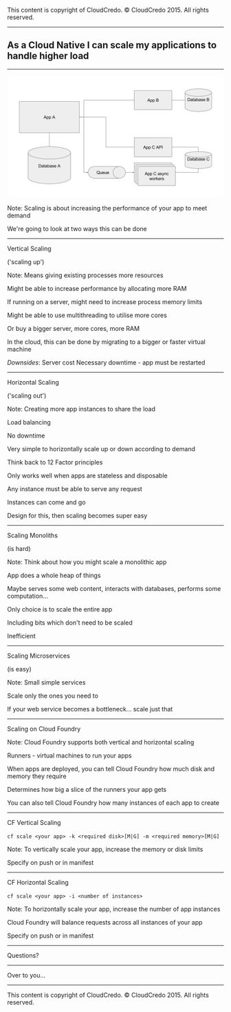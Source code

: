 This content is copyright of CloudCredo. © CloudCredo 2015. All rights reserved.

----

## As a Cloud Native I can scale my applications to handle higher load

----

<img src=".images/scaling.svg" style="background:none; border:none; box-shadow:none;">

Note:
Scaling is about increasing the performance of your app to meet demand

We're going to look at two ways this can be done

----

Vertical Scaling

('scaling up')

Note:
Means giving existing processes more resources

Might be able to increase performance by allocating more RAM

If running on a server, might need to increase process memory limits

Might be able to use multithreading to utilise more cores

Or buy a bigger server, more cores, more RAM

In the cloud, this can be done by migrating to a bigger or faster virtual machine

*Downsides*:
Server cost
Necessary downtime - app must be restarted

----

Horizontal Scaling

('scaling out')

Note:
Creating more app instances to share the load

Load balancing

No downtime

Very simple to horizontally scale up or down according to demand

Think back to 12 Factor principles

Only works well when apps are stateless and disposable

Any instance must be able to serve any request

Instances can come and go

Design for this, then scaling becomes super easy

----

Scaling Monoliths

(is hard)

Note:
Think about how you might scale a monolithic app

App does a whole heap of things

Maybe serves some web content, interacts with databases, performs some computation...

Only choice is to scale the entire app

Including bits which don't need to be scaled

Inefficient

----

Scaling Microservices

(is easy)

Note:
Small simple services

Scale only the ones you need to

If your web service becomes a bottleneck... scale just that

----

Scaling on Cloud Foundry

Note:
Cloud Foundry supports both vertical and horizontal scaling

Runners - virtual machines to run your apps

When apps are deployed, you can tell Cloud Foundry how much disk and memory they require

Determines how big a slice of the runners your app gets

You can also tell Cloud Foundry how many instances of each app to create

----

CF Vertical Scaling

`cf scale <your app> -k <required disk>[M|G] -m <required memory>[M|G]`

Note:
To vertically scale your app, increase the memory or disk limits

Specify on push or in manifest

----

CF Horizontal Scaling

`cf scale <your app> -i <number of instances>`

Note:
To horizontally scale your app, increase the number of app instances

Cloud Foundry will balance requests across all instances of your app

Specify on push or in manifest

----

Questions?

----

Over to you...

----

This content is copyright of CloudCredo. © CloudCredo 2015. All rights reserved.
